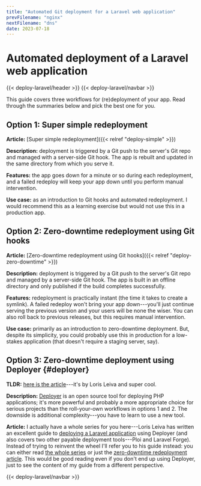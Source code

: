 ```yaml
---
title: "Automated Git deployment for a Laravel web application"
prevFilename: "nginx"
nextFilename: "dns"
date: 2023-07-18
---
```


# Automated deployment of a Laravel web application

{{< deploy-laravel/header >}}
{{< deploy-laravel/navbar >}}

This guide covers three workflows for (re)deployment of your app.
Read through the summaries below and pick the best one for you.

## Option 1: Super simple redeployment

**Article:** [Super simple redeployment]({{< relref "deploy-simple" >}})

**Description:** deployment is triggered by a Git push to the server's Git repo and managed with a server-side Git hook.
The app is rebuilt and updated in the same directory from which you serve it.

**Features:** the app goes down for a minute or so during each redeployment, and a failed redeploy will keep your app down until you perform manual intervention.

**Use case:** as an introduction to Git hooks and automated redeployment. I would recommend this as a learning exercise but would not use this in a production app.

## Option 2: Zero-downtime redeployment using Git hooks

**Article:** [Zero-downtime redeployment using Git hooks]({{< relref "deploy-zero-downtime" >}})

**Description:** deployment is triggered by a Git push to the server's Git repo and managed by a server-side Git hook.
The app is built in an offline directory and only published if the build completes successfully.

**Features:** redeployment is practically instant (the time it takes to create a symlink).
A failed redeploy won't bring your app down---you'll just continue serving the previous version and your users will be none the wiser.
You can also roll back to previous releases, but this requires manual intervention.

**Use case:** primarily as an introduction to zero-downtime deployment.
But, despite its simplicity, you could probably use this in production for a low-stakes application (that doesn't require a staging server, say).

## Option 3: Zero-downtime deployment using Deployer {#deployer}

**TLDR:** [here is the article](https://lorisleiva.com/deploy-your-laravel-app-from-scratch/deploy-with-zero-downtime)---it's by Loris Leiva and super cool.

**Description:** [Deployer](https://github.com/deployphp/deployer) is an open source tool for deploying PHP applications; it's more powerful and probably a more appropriate choice for serious projects than the roll-your-own workflows in options 1 and 2.
The downside is additional complexity---you have to learn to use a new tool.

**Article:** I actually have a whole series for you here---Loris Leiva has written an excellent guide to [deploying a Laravel application](https://lorisleiva.com/deploy-your-laravel-app-from-scratch/) using Deployer (and also covers two other payable deployment tools---Ploi and Laravel Forge).
Instead of trying to reinvent the wheel I'll refer you to his guide instead:
you can either read [the whole series](https://lorisleiva.com/deploy-your-laravel-app-from-scratch/) or just the [zero-downtime redeployment article](https://lorisleiva.com/deploy-your-laravel-app-from-scratch/deploy-with-zero-downtime).
This would be good reading even if you don't end up using Deployer, just to see the content of my guide from a different perspective.

{{< deploy-laravel/navbar >}}
